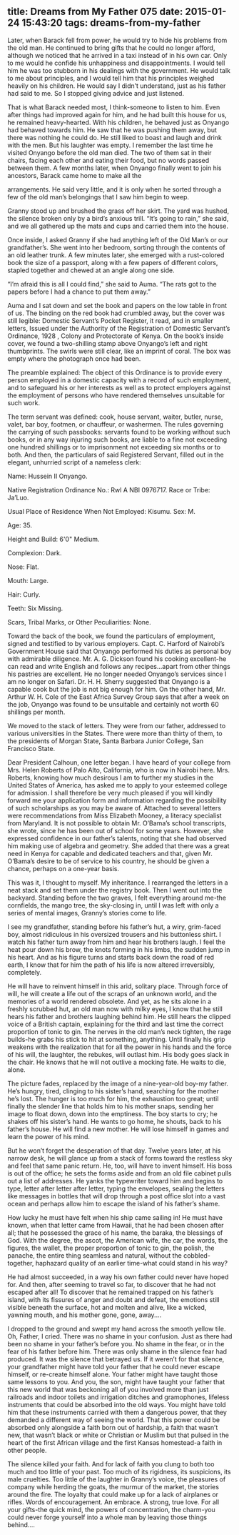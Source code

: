title: Dreams from My Father 075
date: 2015-01-24 15:43:20
tags: dreams-from-my-father
---

Later, when Barack fell from power, he would try to hide his problems from the old man. He continued to bring gifts that he could no longer afford, although we noticed that he arrived in a taxi instead of in his own car. Only to me would he confide his unhappiness and disappointments. I would tell him he was too stubborn in his dealings with the government. He would talk to me about principles, and I would tell him that his principles weighed heavily on his children. He would say I didn’t understand, just as his father had said to me. So I stopped giving advice and just listened.

That is what Barack needed most, I think-someone to listen to him. Even after things had improved again for him, and he had built this house for us, he remained heavy-hearted. With his children, he behaved just as Onyango had behaved towards him. He saw that he was pushing them away, but there was nothing he could do. He still liked to boast and laugh and drink with the men. But his laughter was empty. I remember the last time he visited Onyango before the old man died. The two of them sat in their chairs, facing each other and eating their food, but no words passed between them. A few months later, when Onyango finally went to join his ancestors, Barack came home to make all the

arrangements. He said very little, and it is only when he sorted through a few of the old man’s belongings that I saw him begin to weep.

Granny stood up and brushed the grass off her skirt. The yard was hushed, the silence broken only by a bird’s anxious trill. “It’s going to rain,” she said, and we all gathered up the mats and cups and carried them into the house.

Once inside, I asked Granny if she had anything left of the Old Man’s or our grandfather’s. She went into her bedroom, sorting through the contents of an old leather trunk. A few minutes later, she emerged with a rust-colored book the size of a passport, along with a few papers of different colors, stapled together and chewed at an angle along one side.

“I’m afraid this is all I could find,” she said to Auma. “The rats got to the papers before I had a chance to put them away.”

Auma and I sat down and set the book and papers on the low table in front of us. The binding on the red book had crumbled away, but the cover was still legible: Domestic Servant’s Pocket Register, it read, and in smaller letters, Issued under the Authority of the Registration of Domestic Servant’s Ordinance, 1928 , Colony and Protectorate of Kenya. On the book’s inside cover, we found a two-shilling stamp above Onyango’s left and right thumbprints. The swirls were still clear, like an imprint of coral. The box was empty where the photograph once had been.

The preamble explained: The object of this Ordinance is to provide every person employed in a domestic capacity with a record of such employment, and to safeguard his or her interests as well as to protect employers against the employment of persons who have rendered themselves unsuitable for such work.

The term servant was defined: cook, house servant, waiter, butler, nurse, valet, bar boy, footmen, or chauffeur, or washermen. The rules governing the carrying of such passbooks: servants found to be working without such books, or in any way injuring such books, are liable to a fine not exceeding one hundred shillings or to imprisonment not exceeding six months or to both. And then, the particulars of said Registered Servant, filled out in the elegant, unhurried script of a nameless clerk:

Name: Hussein II Onyango.

Native Registration Ordinance No.: Rwl A NBI 0976717. Race or Tribe: Ja’Luo.

Usual Place of Residence When Not Employed: Kisumu. Sex: M.

Age: 35.

Height and Build: 6'0" Medium.

Complexion: Dark.

Nose: Flat.

Mouth: Large.

Hair: Curly.

Teeth: Six Missing.

Scars, Tribal Marks, or Other Peculiarities: None.

Toward the back of the book, we found the particulars of employment, signed and testified to by various employers. Capt. C. Harford of Nairobi’s Government House said that Onyango performed his duties as personal boy with admirable diligence. Mr. A. G. Dickson found his cooking excellent-he can read and write English and follows any recipes...apart from other things his pastries are excellent. He no longer needed Onyango’s services since I am no longer on Safari. Dr. H. H. Sherry suggested that Onyango is a capable cook but the job is not big enough for him. On the other hand, Mr. Arthur W. H. Cole of the East Africa Survey Group says that after a week on the job, Onyango was found to be unsuitable and certainly not worth 60 shillings per month.

We moved to the stack of letters. They were from our father, addressed to various universities in the States. There were more than thirty of them, to the presidents of Morgan State, Santa Barbara Junior College, San Francisco State.

Dear President Calhoun, one letter began. I have heard of your college from Mrs. Helen Roberts of Palo Alto, California, who is now in Nairobi here. Mrs. Roberts, knowing how much desirous I am to further my studies in the United States of America, has asked me to apply to your esteemed college for admission. I shall therefore be very much pleased if you will kindly forward me your application form and information regarding the possibility of such scholarships as you may be aware of. Attached to several letters were recommendations from Miss Elizabeth Mooney, a literacy specialist from Maryland. It is not possible to obtain Mr. O’Bama’s school transcripts, she wrote, since he has been out of school for some years. However, she expressed confidence in our father’s talents, noting that she had observed him making use of algebra and geometry. She added that there was a great need in Kenya for capable and dedicated teachers and that, given Mr. O’Bama’s desire to be of service to his country, he should be given a chance, perhaps on a one-year basis.

This was it, I thought to myself. My inheritance. I rearranged the letters in a neat stack and set them under the registry book. Then I went out into the backyard. Standing before the two graves, I felt everything around me-the cornfields, the mango tree, the sky-closing in, until I was left with only a series of mental images, Granny’s stories come to life.

I see my grandfather, standing before his father’s hut, a wiry, grim-faced boy, almost ridiculous in his oversized trousers and his buttonless shirt. I watch his father turn away from him and hear his brothers laugh. I feel the heat pour down his brow, the knots forming in his limbs, the sudden jump in his heart. And as his figure turns and starts back down the road of red earth, I know that for him the path of his life is now altered irreversibly, completely.

He will have to reinvent himself in this arid, solitary place. Through force of will, he will create a life out of the scraps of an unknown world, and the memories of a world rendered obsolete. And yet, as he sits alone in a freshly scrubbed hut, an old man now with milky eyes, I know that he still hears his father and brothers laughing behind him. He still hears the clipped voice of a British captain, explaining for the third and last time the correct proportion of tonic to gin. The nerves in the old man’s neck tighten, the rage builds-he grabs his stick to hit at something, anything. Until finally his grip weakens with the realization that for all the power in his hands and the force of his will, the laughter, the rebukes, will outlast him. His body goes slack in the chair. He knows that he will not outlive a mocking fate. He waits to die, alone.

The picture fades, replaced by the image of a nine-year-old boy-my father. He’s hungry, tired, clinging to his sister’s hand, searching for the mother he’s lost. The hunger is too much for him, the exhaustion too great; until finally the slender line that holds him to his mother snaps, sending her image to float down, down into the emptiness. The boy starts to cry; he shakes off his sister’s hand. He wants to go home, he shouts, back to his father’s house. He will find a new mother. He will lose himself in games and learn the power of his mind.

But he won’t forget the desperation of that day. Twelve years later, at his narrow desk, he will glance up from a stack of forms toward the restless sky and feel that same panic return. He, too, will have to invent himself. His boss is out of the office; he sets the forms aside and from an old file cabinet pulls out a list of addresses. He yanks the typewriter toward him and begins to type, letter after letter after letter, typing the envelopes, sealing the letters like messages in bottles that will drop through a post office slot into a vast ocean and perhaps allow him to escape the island of his father’s shame.

How lucky he must have felt when his ship came sailing in! He must have known, when that letter came from Hawaii, that he had been chosen after all; that he possessed the grace of his name, the baraka, the blessings of God. With the degree, the ascot, the American wife, the car, the words, the figures, the wallet, the proper proportion of tonic to gin, the polish, the panache, the entire thing seamless and natural, without the cobbled-together, haphazard quality of an earlier time-what could stand in his way?

He had almost succeeded, in a way his own father could never have hoped for. And then, after seeming to travel so far, to discover that he had not escaped after all! To discover that he remained trapped on his father’s island, with its fissures of anger and doubt and defeat, the emotions still visible beneath the surface, hot and molten and alive, like a wicked, yawning mouth, and his mother gone, gone, away....

I dropped to the ground and swept my hand across the smooth yellow tile. Oh, Father, I cried. There was no shame in your confusion. Just as there had been no shame in your father’s before you. No shame in the fear, or in the fear of his father before him. There was only shame in the silence fear had produced. It was the silence that betrayed us. If it weren’t for that silence, your grandfather might have told your father that he could never escape himself, or re-create himself alone. Your father might have taught those same lessons to you. And you, the son, might have taught your father that this new world that was beckoning all of you involved more than just railroads and indoor toilets and irrigation ditches and gramophones, lifeless instruments that could be absorbed into the old ways. You might have told him that these instruments carried with them a dangerous power, that they demanded a different way of seeing the world. That this power could be absorbed only alongside a faith born out of hardship, a faith that wasn’t new, that wasn’t black or white or Christian or Muslim but that pulsed in the heart of the first African village and the first Kansas homestead-a faith in other people.

The silence killed your faith. And for lack of faith you clung to both too much and too little of your past. Too much of its rigidness, its suspicions, its male cruelties. Too little of the laughter in Granny’s voice, the pleasures of company while herding the goats, the murmur of the market, the stories around the fire. The loyalty that could make up for a lack of airplanes or rifles. Words of encouragement. An embrace. A strong, true love. For all your gifts-the quick mind, the powers of concentration, the charm-you could never forge yourself into a whole man by leaving those things behind....

